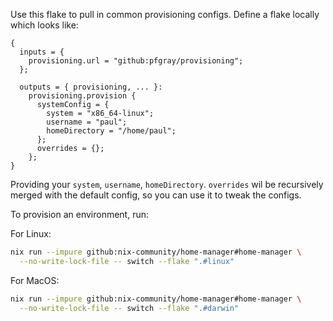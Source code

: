 
Use this flake to pull in common provisioning configs.
Define a flake locally which looks like:

```
{
  inputs = {
    provisioning.url = "github:pfgray/provisioning";
  };

  outputs = { provisioning, ... }:
    provisioning.provision {
      systemConfig = {
        system = "x86_64-linux";
        username = "paul";
        homeDirectory = "/home/paul";
      };
      overrides = {};
    };
}
```

Providing your `system`, `username`, `homeDirectory`. `overrides` wil be recursively merged with the default config, so you can use it to tweak the configs.

To provision an environment, run:

For Linux:

```sh
nix run --impure github:nix-community/home-manager#home-manager \
  --no-write-lock-file -- switch --flake ".#linux"
```

For MacOS:

```sh
nix run --impure github:nix-community/home-manager#home-manager \
  --no-write-lock-file -- switch --flake ".#darwin"
```
